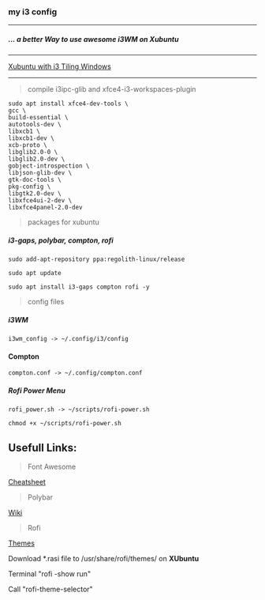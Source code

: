 ### my i3 config
---

##### ... a better Way to use awesome i3WM on Xubuntu
---
[Xubuntu with i3 Tiling Windows](https://feeblenerd.blogspot.com/2015/11/pretty-i3-with-xfce.html)

---

> compile i3ipc-glib and xfce4-i3-workspaces-plugin

```
sudo apt install xfce4-dev-tools \
gcc \
build-essential \
autotools-dev \
libxcb1 \
libxcb1-dev \
xcb-proto \
libglib2.0-0 \
libglib2.0-dev \
gobject-introspection \
libjson-glib-dev \
gtk-doc-tools \
pkg-config \
libgtk2.0-dev \
libxfce4ui-2-dev \
libxfce4panel-2.0-dev
```

> packages for xubuntu

##### i3-gaps, polybar, compton, rofi

``` apt
sudo add-apt-repository ppa:regolith-linux/release
```

```apt
sudo apt update
```

```apt
sudo apt install i3-gaps compton rofi -y
```


> config files

##### i3WM
```
i3wm_config -> ~/.config/i3/config
```

#### Compton
```
compton.conf -> ~/.config/compton.conf
```

##### Rofi Power Menu
```
rofi_power.sh -> ~/scripts/rofi-power.sh
```

```
chmod +x ~/scripts/rofi-power.sh
```

Usefull Links:
---
> Font Awesome

[Cheatsheet](https://fontawesome.com/cheatsheet)

> Polybar

[Wiki](https://github.com/polybar/polybar/wiki)

> Rofi

[Themes](https://github.com/davatorium/rofi-themes)

Download *.rasi file to /usr/share/rofi/themes/ on **XUbuntu**

Terminal "rofi -show run"

Call "rofi-theme-selector"
